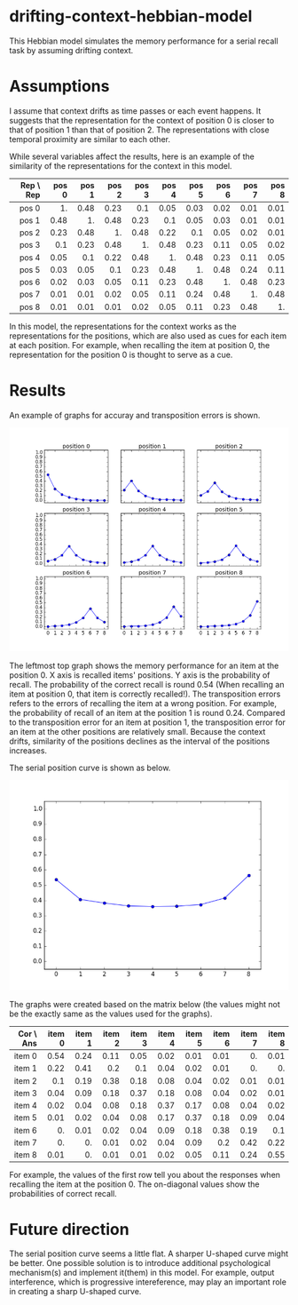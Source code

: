 # drifting-context-hebbian-model
This Hebbian model simulates the memory performance for a serial recall task by assuming drifting context.

# Assumptions
I assume that context drifts as time passes or each event happens. It suggests that the representation for the context of position 0 is closer to that of position 1 than that of position 2. The representations with close temporal proximity are similar to each other.

While several variables affect the results, here is an example of the similarity of the representations for the context in this model.

|Rep \ Rep|pos 0|pos 1|pos 2|pos 3|pos 4|pos 5|pos 6|pos 7|pos 8|
|--:|--:|--:|--:|--:|--:|--:|--:|--:|--:|
|pos 0|1.|0.48|0.23|0.1|0.05|0.03|0.02|0.01|0.01|
|pos 1|0.48|1.|0.48|0.23|0.1|0.05|0.03|0.01|0.01|
|pos 2|0.23|0.48|1.|0.48|0.22|0.1|0.05|0.02|0.01|
|pos 3|0.1|0.23|0.48|1.|0.48|0.23|0.11|0.05|0.02|
|pos 4|0.05|0.1|0.22|0.48|1.|0.48|0.23|0.11|0.05|
|pos 5|0.03|0.05|0.1|0.23|0.48|1.|0.48|0.24|0.11|
|pos 6|0.02|0.03|0.05|0.11|0.23|0.48|1.|0.48|0.23|
|pos 7|0.01|0.01|0.02|0.05|0.11|0.24|0.48|1.|0.48|
|pos 8|0.01|0.01|0.01|0.02|0.05|0.11|0.23|0.48|1.|

In this model, the representations for the context works as the representations for the positions, which are also used as cues for each item at each position. For example, when recalling the item at position 0, the representation for the position 0 is thought to serve as a cue.

# Results
An example of graphs for accuray and transposition errors is shown.

![graph](https://raw.githubusercontent.com/grocio/drifting-context-hebbian-model/master/accuracy_transposition.png)

The leftmost top graph shows the memory performance for an item at the position 0. X axis is recalled items' positions. Y axis is the probability of recall. The probability of the correct recall is round 0.54 (When recalling an item at position 0, that item is correctly recalled!). The transposition errors refers to the errors of recalling the item at a wrong position. For example, the probability of recall of an item at the position 1 is round 0.24. Compared to the transposition error for an item at position 1, the transposition error for an item at the other positions are relatively small. Because the context drifts, similarity of the positions declines as the interval of the positions increases.

The serial position curve is shown as below.

![graph](https://raw.githubusercontent.com/grocio/drifting-context-hebbian-model/master/serial_position_curve.png)

The graphs were created based on the matrix below (the values might not be the exactly same as the values used for the graphs).

|Cor \ Ans|item 0|item 1|item 2|item 3|item 4|item 5|item 6|item 7|item 8|
|--:|--:|--:|--:|--:|--:|--:|--:|--:|--:|
|item 0|0.54|0.24|0.11|0.05|0.02|0.01|0.01|0.|0.01|
|item 1|0.22|0.41|0.2|0.1|0.04|0.02|0.01|0.|0.|
|item 2|0.1|0.19|0.38|0.18|0.08|0.04|0.02|0.01|0.01|
|item 3|0.04|0.09|0.18|0.37|0.18|0.08|0.04|0.02|0.01|
|item 4|0.02|0.04|0.08|0.18|0.37|0.17|0.08|0.04|0.02|
|item 5|0.01|0.02|0.04|0.08|0.17|0.37|0.18|0.09|0.04|
|item 6|0.|0.01|0.02|0.04|0.09|0.18|0.38|0.19|0.1|
|item 7|0.|0.|0.01|0.02|0.04|0.09|0.2|0.42|0.22|
|item 8|0.01|0.|0.01|0.01|0.02|0.05|0.11|0.24|0.55|

For example, the values of the first row tell you about the responses when recalling the item at the position 0.
The on-diagonal values show the probabilities of correct recall.

# Future direction
The serial position curve seems a little flat. A sharper U-shaped curve might be better. One possible solution is to introduce additional psychological mechanism(s) and implement it(them) in this model. For example, output interference, which is progressive intereference, may play an important role in creating a sharp U-shaped curve.
